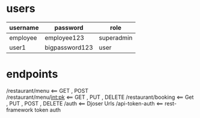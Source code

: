 # users 

|username  |   password    |  role   |
| -------- | ------------ | -------- |
|employee  | employee123 | superadmin|
|user1     |bigpassword123 | user    |


# endpoints

/restaurant/menu           <== GET , POST  
/restaurant/menu/<int:pk>  <== GET , PUT , DELETE 
/restaurant/booking        <== Get , PUT , POST , DELETE 
/auth                      <== Djoser Urls
/api-token-auth            <== rest-framework token auth
